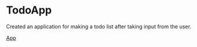 # TodoApp
Created an application for making a todo list after taking input from the user.

<a target="_blank" href="https://todo-app-ps.herokuapp.com/todo">App</a>
